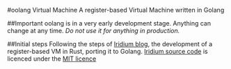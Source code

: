 #oolang Virtual Machine
A register-based Virtual Machine written in Golang

##Important
oolang is in a very early development stage. Anything can change at any time. *Do not use it for anything in production.*

##Initial steps
Following the steps of [Iridium blog](https://blog.subnetzero.io/categories/iridium), the development of a register-based VM in Rust, porting it to Golang.
[Iridium source code](https://gitlab.com/subnetzero/iridium) is licenced under the [MIT licence](https://gitlab.com/subnetzero/iridium/blob/master/LICENSE.md)